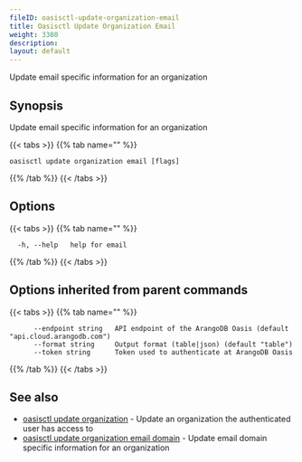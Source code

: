 ```yaml
---
fileID: oasisctl-update-organization-email
title: Oasisctl Update Organization Email
weight: 3380
description: 
layout: default
---
```

Update email specific information for an organization

## Synopsis

Update email specific information for an organization

{{< tabs >}}
{{% tab name="" %}}
```
oasisctl update organization email [flags]
```
{{% /tab %}}
{{< /tabs >}}

## Options

{{< tabs >}}
{{% tab name="" %}}
```
  -h, --help   help for email
```
{{% /tab %}}
{{< /tabs >}}

## Options inherited from parent commands

{{< tabs >}}
{{% tab name="" %}}
```
      --endpoint string   API endpoint of the ArangoDB Oasis (default "api.cloud.arangodb.com")
      --format string     Output format (table|json) (default "table")
      --token string      Token used to authenticate at ArangoDB Oasis
```
{{% /tab %}}
{{< /tabs >}}

## See also

* [oasisctl update organization](oasisctl-update-organization)	 - Update an organization the authenticated user has access to
* [oasisctl update organization email domain](oasisctl-update-organization-email-domain)	 - Update email domain specific information for an organization

